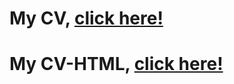 # My CV, [click here!](https://difenter.github.io/rsschool-cv/cv)

# My CV-HTML, [click here!](https://difenter.github.io/rsschool-cv/rsschool-cv-html)
